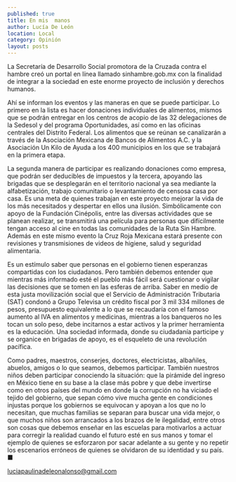 ```yaml
---
published: true
title: En mis  manos
author: Lucía De León
location: Local
category: Opinión
layout: posts
---
```


La Secretaría de Desarrollo Social promotora de la Cruzada contra el hambre creó un portal en línea llamado sinhambre.gob.mx con la finalidad de integrar a la sociedad en este enorme proyecto de inclusión y derechos humanos.

Ahí se informan los eventos y las maneras en que se puede participar. Lo primero en la lista es hacer donaciones individuales de alimentos, mismos que se podrán entregar en los centros de acopio de las 32 delegaciones de la Sedesol y del programa Oportunidades, así como en las oficinas centrales del Distrito Federal. Los alimentos que se reúnan se canalizarán a través de la Asociación Mexicana de Bancos de Alimentos A.C. y la Asociación Un Kilo de Ayuda a los 400 municipios en los que se trabajará en la primera etapa.

La segunda manera de participar es realizando donaciones como empresa, que podrán ser deducibles de impuestos y la tercera,  apoyando las brigadas que se desplegarán en el territorio nacional ya sea mediante la alfabetización, trabajo comunitario o levantamiento de censosa casa por casa. 
Es una meta de quienes trabajan en este proyecto mejorar la vida de los más necesitados y despertar en ellos una ilusión. Simbólicamente con apoyo de la Fundación Cinépolis, entre las diversas actividades que se planean realizar, se transmitirá una película para personas que difícilmente tengan acceso al cine en todas las comunidades de la Ruta Sin Hambre. Además en este mismo evento la Cruz Roja Mexicana estará presente con revisiones  y transmisiones de videos de higiene, salud y seguridad alimentaria. 

Es un estímulo saber que personas en el gobierno tienen esperanzas compartidas con los ciudadanos. Pero también debemos entender que mientras más informado esté el pueblo más fácil será cuestionar o vigilar las decisiones que se tomen en las esferas de arriba. Saber en medio de esta justa movilización social que el Servicio de Administración Tributaria (SAT) condonó a Grupo Televisa un crédito fiscal por 3 mil 334 millones de pesos, presupuesto equivalente a lo que se recaudaría con el famoso aumento al IVA en alimentos y medicinas, mientras a los banqueros no les tocan un solo peso, debe incitarnos a estar activos y la primer herramienta es la educación. Una sociedad informada, donde su ciudadanía participe y se organice en brigadas de apoyo, es el esqueleto de una revolución pacífica. 

Como padres,  maestros, conserjes, doctores, electricistas, albañiles, abuelos, amigos o lo que seamos, debemos participar. También nuestros niños deben participar conociendo la situación: que la pirámide del ingreso en México tiene en su base a la clase más pobre y que debe invertirse como en otros países del mundo en donde la corrupción no ha viciado el tejido del gobierno, que sepan cómo vive mucha gente en condiciones injustas porque los gobiernos se equivocan y apoyan a los que no lo necesitan, que muchas familias se separan para buscar una vida mejor, o que muchos niños son arrancados a los brazos de le ilegalidad, entre otros  son cosas que debemos enseñar en las escuelas  para motivarlos a actuar para corregir la realidad cuando el futuro esté en sus manos y tomar el ejemplo de quienes se esforzaron por sacar adelante a su gente y no repetir los escenarios erróneos de quienes se olvidaron de su identidad y su país. ■

luciapaulinadeleonalonso@gmail.com
